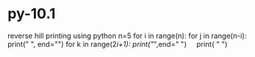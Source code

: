 # py-10.1
reverse hill printing using python
n=5
for i in range(n):
    for j in range(n-i):
	 	  print("  ", end="")
    for k in range(2*i+1):
  	 	  print("*",end=" ")
    print( " ")
